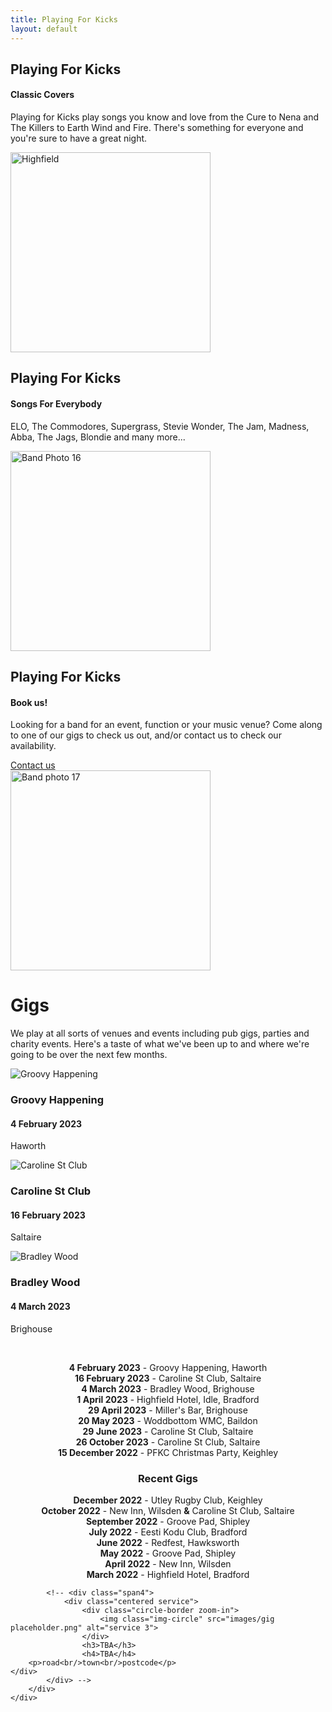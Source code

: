 ```yaml
---
title: Playing For Kicks
layout: default
---
```

	
						
<!-- Start home section -->
<div id="home">
	<!-- Start cSlider -->
	<div id="da-slider" class="da-slider">
		<div class="triangle"></div>
		<!-- mask elemet use for masking background image -->
		<div class="mask"></div>
		<!-- All slides centred in container element -->
		<div class="container">
			<!-- Start first slide -->
			<div class="da-slide">
				<h2 class="fittext2">Playing For Kicks</h2>
				<h4>Classic Covers</h4>
				<p>Playing for Kicks play songs you know and love from the Cure to Nena and The Killers to Earth Wind and Fire. There's something for everyone and you're sure to have a great night.</p>
				<!-- <a href="#" class="da-link button">Read more</a> -->
				<div class="da-img">
					<img src="{{ site.baseurl }}/assets/images/PFK2022atop.jpg" alt="Highfield" width="320">
				</div>
			</div>
			<!-- End first slide -->
			<!-- Start second slide -->
			<div class="da-slide">
			<h2>Playing For Kicks</h2>
				<h4>Songs For Everybody</h4>
				<p>ELO, The Commodores, Supergrass, Stevie Wonder, The Jam, Madness, Abba, The Jags, Blondie and many more...</p>
				<!-- <a href="#" class="da-link button">Read more</a> -->
				<div class="da-img">
					<img src="{{ site.baseurl }}/assets/images/Band pic16.jpg" width="320" alt="Band Photo 16">
				</div>
			</div>
			<!-- End second slide -->
			<!-- Start third slide -->
			<div class="da-slide">
				<h2>Playing For Kicks</h2>
				<h4>Book us!</h4>
				<p>Looking for a band for an event, function or your music venue? Come along to one of our
gigs to check us out, and/or contact us to check our availability.</p>
				<a href="#contact" class="da-link button">Contact us</a>
				<div class="da-img">
					<img src="{{ site.baseurl }}/assets/images/Band pic17.jpg" width="320" alt="Band photo 17">
				</div>
			</div>
			<!-- End third slide -->
			<!-- Start cSlide navigation arrows -->
			<div class="da-arrows">
				<span class="da-arrows-prev"></span>
				<span class="da-arrows-next"></span>
			</div>
			<!-- End cSlide navigation arrows -->
		</div>
	</div>
</div>
<!-- End home section -->

   

<!--  section start -->
<div class="section primary-section" id="gigs">
	<div class="container">
		<!-- Start title section -->
		<div class="title">
			<h1>Gigs</h1>
			<!-- Section's title goes here -->
			<p>We play at all sorts of venues and events including pub gigs, parties and charity events.  Here's a taste of what we've been up to and where we're going to be over the next few months.</p>
			<!--Simple description for section goes here. -->
		</div>
		<div class="row-fluid">
			<div class="span4">
				<div class="centered service">
					<div class="circle-border zoom-in">
					<img class="img-circle" src="{{ site.baseurl }}/assets/images/venues/GH Logo.jpg" alt="Groovy Happening" />
					</div>
					<h3>Groovy Happening</h3>
					<h4>4 February 2023</h4>
					<p>Haworth</p>
				</div>
			</div>
			<div class="span4">
				<div class="centered service">
					<div class="circle-border zoom-in">
					<img class="img-circle" src="{{ site.baseurl }}/assets/images/venues/caroline-street.jpg" alt="Caroline St Club" />
					</div>
					<h3>Caroline St Club</h3>
					<h4>16 February 2023</h4>
					<p>Saltaire</p>
				</div> 
			</div>
			<div class="span4">
				<div class="centered service">
					<div class="circle-border zoom-in">
					<img class="img-circle" src="{{ site.baseurl }}/assets/images/venues/bradley-woods.jpg" alt="Bradley Wood" />
					</div>
					<h3>Bradley Wood</h3>
					<h4>4 March 2023</h4>
					<p>Brighouse</p>
				</div>
			</div>
			<p>&nbsp;</p>
			<div style="text-align: center;" markdown="1">

  
**4 February 2023** - Groovy Happening, Haworth  
**16 February 2023** - Caroline St Club, Saltaire  
**4 March 2023** - Bradley Wood, Brighouse  
**1 April 2023** - Highfield Hotel, Idle, Bradford  
**29 April 2023** - Miller's Bar, Brighouse  
**20 May 2023** - Woddbottom WMC, Baildon  
**29 June 2023** - Caroline St Club, Saltaire  
**26 October 2023** - Caroline St Club, Saltaire  
**15 December 2022** - PFKC Christmas Party, Keighley  



### Recent Gigs
**December 2022** - Utley Rugby Club, Keighley  
**October 2022** - New Inn, Wilsden **&amp;** Caroline St Club, Saltaire   
**September 2022** - Groove Pad, Shipley  
**July 2022** - Eesti Kodu Club, Bradford  
**June 2022** - Redfest, Hawksworth  
**May 2022** - Groove Pad, Shipley  
**April 2022** - New Inn, Wilsden  
**March 2022** - Highfield Hotel, Bradford  

</div>
			

			<!-- <div class="span4">
				<div class="centered service">
					<div class="circle-border zoom-in">
						<img class="img-circle" src="images/gig placeholder.png" alt="service 3">
					</div>
					<h3>TBA</h3>
					<h4>TBA</h4>
		<p>road<br/>town<br/>postcode</p>
	</div>
			</div> -->
		</div>
	</div>
</div>
<!-- Service section end -->
